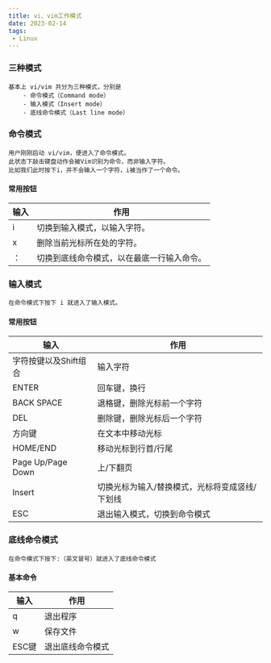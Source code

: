 ```yaml
---
title: vi、vim工作模式
date: 2023-02-14
tags:
 - Linux
---
```


### 三种模式
```
基本上 vi/vim 共分为三种模式，分别是
    - 命令模式（Command mode）
    - 输入模式（Insert mode）
    - 底线命令模式（Last line mode）
```

### 命令模式
```
用户刚刚启动 vi/vim，便进入了命令模式。
此状态下敲击键盘动作会被Vim识别为命令，而非输入字符。
比如我们此时按下i，并不会输入一个字符，i被当作了一个命令。
```

#### 常用按钮

输入 | 作用
---|---
i | 切换到输入模式，以输入字符。
x | 删除当前光标所在处的字符。
：| 切换到底线命令模式，以在最底一行输入命令。

### 输入模式
```
在命令模式下按下 i 就进入了输入模式。
```

#### 常用按钮
输入 | 作用
---|---
字符按键以及Shift组合|输入字符
ENTER|回车键，换行
BACK SPACE|退格键，删除光标前一个字符
DEL|删除键，删除光标后一个字符
方向键|在文本中移动光标
HOME/END|移动光标到行首/行尾
Page Up/Page Down|上/下翻页
Insert|切换光标为输入/替换模式，光标将变成竖线/下划线
ESC|退出输入模式，切换到命令模式

### 底线命令模式
```
在命令模式下按下:（英文冒号）就进入了底线命令模式
```
#### 基本命令
输入 | 作用
---|---
q|退出程序
w|保存文件
ESC键|退出底线命令模式